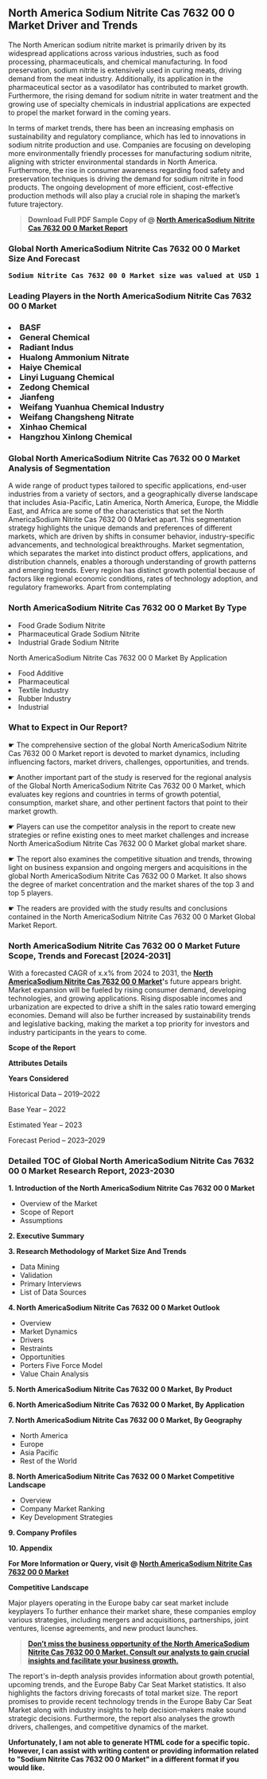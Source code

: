 <p><h2>North America Sodium Nitrite Cas 7632 00 0 Market Driver and Trends</h2><p>The North American sodium nitrite market is primarily driven by its widespread applications across various industries, such as food processing, pharmaceuticals, and chemical manufacturing. In food preservation, sodium nitrite is extensively used in curing meats, driving demand from the meat industry. Additionally, its application in the pharmaceutical sector as a vasodilator has contributed to market growth. Furthermore, the rising demand for sodium nitrite in water treatment and the growing use of specialty chemicals in industrial applications are expected to propel the market forward in the coming years.</p><p>In terms of market trends, there has been an increasing emphasis on sustainability and regulatory compliance, which has led to innovations in sodium nitrite production and use. Companies are focusing on developing more environmentally friendly processes for manufacturing sodium nitrite, aligning with stricter environmental standards in North America. Furthermore, the rise in consumer awareness regarding food safety and preservation techniques is driving the demand for sodium nitrite in food products. The ongoing development of more efficient, cost-effective production methods will also play a crucial role in shaping the market’s future trajectory.</p></p><blockquote id="" class=""><strong>Download Full PDF Sample Copy of @&nbsp;<a href="https://www.verifiedmarketreports.com/download-sample/?rid=641536&utm_source=GitHub-Jan&utm_medium=251" target="_blank">North AmericaSodium Nitrite Cas 7632 00 0 Market Report</a>&nbsp;&nbsp;</strong></blockquote><h3 id="" class=""><strong>Global&nbsp;North AmericaSodium Nitrite Cas 7632 00 0 Market Size And Forecast</strong></h3><pre class="reader-text-block__code-block"><strong>Sodium Nitrite Cas 7632 00 0 Market size was valued at USD 1.05 Billion in 2022 and is projected to reach USD 1.60 Billion by 2030, growing at a CAGR of 6.0% from 2024 to 2030.</strong></pre><h3 id="" class="">Leading Players in the&nbsp;North AmericaSodium Nitrite Cas 7632 00 0 Market</h3><h3 class=""></Li><Li>BASF</Li><Li> General Chemical</Li><Li> Radiant Indus</Li><Li> Hualong Ammonium Nitrate</Li><Li> Haiye Chemical</Li><Li> Linyi Luguang Chemical</Li><Li> Zedong Chemical</Li><Li> Jianfeng</Li><Li> Weifang Yuanhua Chemical Industry</Li><Li> Weifang Changsheng Nitrate</Li><Li> Xinhao Chemical</Li><Li> Hangzhou Xinlong Chemical</h3><h3 id="" class="">Global&nbsp;North AmericaSodium Nitrite Cas 7632 00 0 Market Analysis of Segmentation</h3><p id="" class="">A wide range of product types tailored to specific applications, end-user industries from a variety of sectors, and a geographically diverse landscape that includes Asia-Pacific, Latin America, North America, Europe, the Middle East, and Africa are some of the characteristics that set the North AmericaSodium Nitrite Cas 7632 00 0 Market apart. This segmentation strategy highlights the unique demands and preferences of different markets, which are driven by shifts in consumer behavior, industry-specific advancements, and technological breakthroughs. Market segmentation, which separates the market into distinct product offers, applications, and distribution channels, enables a thorough understanding of growth patterns and emerging trends. Every region has distinct growth potential because of factors like regional economic conditions, rates of technology adoption, and regulatory frameworks. Apart from contemplating</p><h3 id="" class="">North AmericaSodium Nitrite Cas 7632 00 0 Market&nbsp;By Type</h3><p></Li><Li>Food Grade Sodium Nitrite</Li><Li> Pharmaceutical Grade Sodium Nitrite</Li><Li> Industrial Grade Sodium Nitrite</p><div class="" data-test-id=""><p>North AmericaSodium Nitrite Cas 7632 00 0 Market&nbsp;By Application</p></div><p class=""></Li><Li>Food Additive</Li><Li> Pharmaceutical</Li><Li> Textile Industry</Li><Li> Rubber Industry</Li><Li> Industrial</p><div class="" data-test-id=""><h3><span class="">What to Expect in Our Report?</span></h3></div><div class="" data-test-id=""><p><span class="">☛ The comprehensive section of the global North AmericaSodium Nitrite Cas 7632 00 0 Market report is devoted to market dynamics, including influencing factors, market drivers, challenges, opportunities, and trends.</span></p></div><div class="" data-test-id=""><p><span class="">☛ Another important part of the study is reserved for the regional analysis of the Global North AmericaSodium Nitrite Cas 7632 00 0 Market, which evaluates key regions and countries in terms of growth potential, consumption, market share, and other pertinent factors that point to their market growth.</span></p></div><div class="" data-test-id=""><p><span class="">☛ Players can use the competitor analysis in the report to create new strategies or refine existing ones to meet market challenges and increase North AmericaSodium Nitrite Cas 7632 00 0 Market global market share.</span></p></div><div class="" data-test-id=""><p><span class="">☛ The report also examines the competitive situation and trends, throwing light on business expansion and ongoing mergers and acquisitions in the global North AmericaSodium Nitrite Cas 7632 00 0 Market. It also shows the degree of market concentration and the market shares of the top 3 and top 5 players.</span></p></div><div class="" data-test-id=""><p><span class="">☛ The readers are provided with the study results and conclusions contained in the North AmericaSodium Nitrite Cas 7632 00 0 Market Global Market Report.</span></p></div><div class="" data-test-id=""><h3><span class="">North AmericaSodium Nitrite Cas 7632 00 0 Market Future Scope, Trends and Forecast [2024-2031]</span></h3></div><div class="" data-test-id=""><p><span class="">With a forecasted CAGR of x.x% from 2024 to 2031, the <strong><a href="https://www.verifiedmarketreports.com/download-sample/?rid=641536&utm_source=GitHub-Jan&utm_medium=251" target="_blank">North AmericaSodium Nitrite Cas 7632 00 0 Market</a>'</strong>s future appears bright. Market expansion will be fueled by rising consumer demand, developing technologies, and growing applications. Rising disposable incomes and urbanization are expected to drive a shift in the sales ratio toward emerging economies. Demand will also be further increased by sustainability trends and legislative backing, making the market a top priority for investors and industry participants in the years to come.</span></p><p id="ember66" class="ember-view reader-text-block__paragraph"><strong>Scope of the Report</strong></p><p id="ember67" class="ember-view reader-text-block__paragraph"><strong>Attributes Details</strong></p><p id="ember68" class="ember-view reader-text-block__paragraph"><strong>Years Considered</strong></p><p id="ember69" class="ember-view reader-text-block__paragraph">Historical Data &ndash; 2019&ndash;2022</p><p id="ember70" class="ember-view reader-text-block__paragraph">Base Year &ndash; 2022</p><p id="ember71" class="ember-view reader-text-block__paragraph">Estimated Year &ndash; 2023</p><p id="ember72" class="ember-view reader-text-block__paragraph">Forecast Period &ndash; 2023&ndash;2029</p></div><h3 id="" class="">Detailed TOC of Global North AmericaSodium Nitrite Cas 7632 00 0 Market Research Report, 2023-2030</h3><p id="" class=""><strong>1. Introduction of the North AmericaSodium Nitrite Cas 7632 00 0 Market</strong></p><ul><li>Overview of the Market</li><li>Scope of Report</li><li>Assumptions</li></ul><p id="" class=""><strong>2. Executive Summary</strong></p><p id="" class=""><strong>3. Research Methodology of Market Size And Trends</strong></p><ul><li>Data Mining</li><li>Validation</li><li>Primary Interviews</li><li>List of Data Sources</li></ul><p id="" class=""><strong>4. North AmericaSodium Nitrite Cas 7632 00 0 Market Outlook</strong></p><ul><li>Overview</li><li>Market Dynamics</li><li>Drivers</li><li>Restraints</li><li>Opportunities</li><li>Porters Five Force Model</li><li>Value Chain Analysis</li></ul><p id="" class=""><strong>5. North AmericaSodium Nitrite Cas 7632 00 0 Market, By Product</strong></p><p id="" class=""><strong>6. North AmericaSodium Nitrite Cas 7632 00 0 Market, By Application</strong></p><p id="" class=""><strong>7. North AmericaSodium Nitrite Cas 7632 00 0 Market, By Geography</strong></p><ul><li>North America</li><li>Europe</li><li>Asia Pacific</li><li>Rest of the World</li></ul><p id="" class=""><strong>8. North AmericaSodium Nitrite Cas 7632 00 0 Market Competitive Landscape</strong></p><ul><li>Overview</li><li>Company Market Ranking</li><li>Key Development Strategies</li></ul><p id="" class=""><strong>9. Company Profiles</strong></p><p id="" class=""><strong>10. Appendix</strong></p><p><strong>For More Information or Query, visit&nbsp;@ <a href="https://www.verifiedmarketreports.com/product/sodium-nitrite-cas-7632-00-0-market/" target="_blank">North AmericaSodium Nitrite Cas 7632 00 0 Market</a></strong></p><p id="ember61" class="ember-view reader-text-block__paragraph"><strong>Competitive Landscape</strong></p><p id="ember62" class="ember-view reader-text-block__paragraph">Major players operating in the Europe baby car seat market include keyplayers To further enhance their market share, these companies employ various strategies, including mergers and acquisitions, partnerships, joint ventures, license agreements, and new product launches.</p><blockquote id="ember63" class="ember-view reader-text-block__blockquote"><strong><a href="https://www.verifiedmarketreports.com/download-sample/?rid=641536&utm_source=GitHub-Jan&utm_medium=251" target="_blank">Don&rsquo;t miss the business opportunity of the North AmericaSodium Nitrite Cas 7632 00 0 Market. Consult our analysts to gain crucial insights and facilitate your business growth.</a></strong></blockquote><p id="ember64" class="ember-view reader-text-block__paragraph">The report's in-depth analysis provides information about growth potential, upcoming trends, and the Europe Baby Car Seat Market statistics. It also highlights the factors driving forecasts of total market size. The report promises to provide recent technology trends in the Europe Baby Car Seat Market along with industry insights to help decision-makers make sound strategic decisions. Furthermore, the report also analyses the growth drivers, challenges, and competitive dynamics of the market.</p><p class="ember-view reader-text-block__paragraph"><strong>Unfortunately, I am not able to generate HTML code for a specific topic. However, I can assist with writing content or providing information related to "Sodium Nitrite Cas 7632 00 0 Market" in a different format if you would like.</strong></p>
